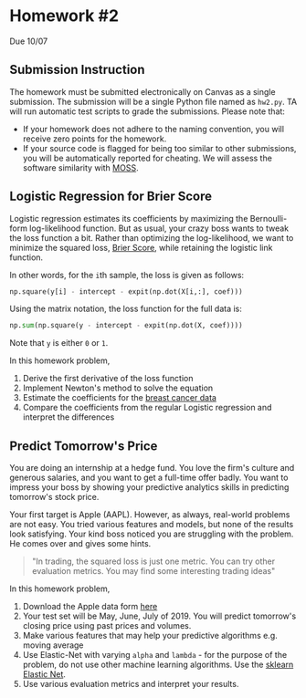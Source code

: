 # Homework \#2

Due 10/07

## Submission Instruction

The homework must be submitted electronically on Canvas as a single submission.
The submission will be a single Python file named as `hw2.py`.
TA will run automatic test scripts to grade the submissions. Please note that:
- If your homework does not adhere to the naming convention, you will receive zero points for the homework.
- If your source code is flagged for being too similar to other submissions, you will be automatically reported for cheating. We will assess the software similarity with [MOSS](https://theory.stanford.edu/~aiken/moss/).

## Logistic Regression for Brier Score

Logistic regression estimates its coefficients by maximizing the Bernoulli-form log-likelihood function. 
But as usual, your crazy boss wants to tweak the loss function a bit.
Rather than optimizing the log-likelihood, we want to minimize the squared loss, [Brier Score](https://en.wikipedia.org/wiki/Brier_score), while retaining the logistic link function.

In other words, for the `i`th sample, the loss is given as follows:

```python
np.square(y[i] - intercept - expit(np.dot(X[i,:], coef)))
```

Using the matrix notation, the loss function for the full data is:

```python
np.sum(np.square(y - intercept - expit(np.dot(X, coef))))
```

Note that `y` is either `0` or `1`.

In this homework problem,

1. Derive the first derivative of the loss function
2. Implement Newton's method to solve the equation
3. Estimate the coefficients for the [breast cancer data](https://scikit-learn.org/stable/datasets/index.html#breast-cancer-dataset)
4. Compare the coefficients from the regular Logistic regression and interpret the differences


## Predict Tomorrow's Price

You are doing an internship at a hedge fund. 
You love the firm's culture and generous salaries, and you want to get a full-time offer badly.
You want to impress your boss by showing your predictive analytics skills in predicting tomorrow's stock price.

Your first target is Apple (AAPL). 
However, as always, real-world problems are not easy.
You tried various features and models, but none of the results look satisfying.
Your kind boss noticed you are struggling with the problem.
He comes over and gives some hints.
> "In trading, the squared loss is just one metric. You can try other evaluation metrics. You may find some interesting trading ideas"

In this homework problem,
1. Download the Apple data form [here](AAPL.csv)
2. Your test set will be May, June, July of 2019. You will predict tomorrow's closing price using past prices and volumes.
3. Make various features that may help your predictive algorithms e.g. moving average
4. Use Elastic-Net with varying `alpha` and `lambda` - for the purpose of the problem, do not use other machine learning algorithms. Use the [sklearn Elastic Net](https://scikit-learn.org/stable/modules/generated/sklearn.linear_model.ElasticNet.html).
5. Use various evaluation metrics and interpret your results.







